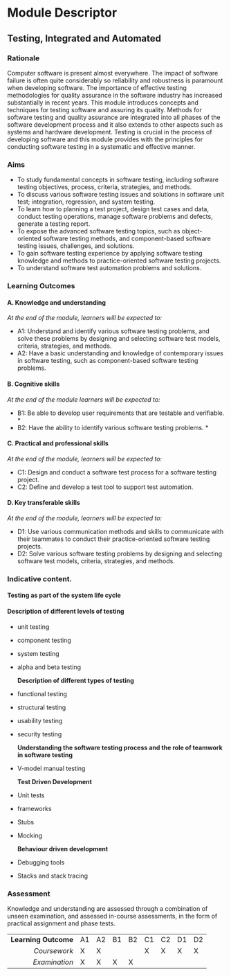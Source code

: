 # Module Descriptor

## Testing, Integrated and Automated

### Rationale

Computer software is present almost everywhere. The impact of software failure is often quite considerably so reliability and robustness is paramount when developing software. The importance of effective testing methodologies for quality assurance in the software industry has increased substantially in recent years. This module introduces concepts and techniques for testing software and assuring its quality. Methods for software testing and quality assurance are integrated into all phases of the software development process and it also extends to other aspects such as systems and hardware development. Testing is crucial in the process of developing software and this module provides with the principles for conducting software testing in a systematic and effective manner.

### Aims

* To study fundamental concepts in software testing, including software testing objectives, process, criteria, strategies, and methods.
* To discuss various software testing issues and solutions in software unit test; integration, regression, and system testing. 
* To learn how to planning a test project, design test cases and data, conduct testing operations, manage software problems and defects, generate a testing report.
* To expose the advanced software testing topics, such as object-oriented software testing methods, and component-based software testing issues, challenges, and solutions.
* To gain software testing experience by applying software testing knowledge and methods to practice-oriented software testing projects.
* To understand software test automation problems and solutions.

### Learning Outcomes

#### A. Knowledge and understanding

_At the end of the module, learners will be expected to:_

* A1:  Understand and identify various software testing problems, and solve these problems by designing and selecting software test models, criteria, strategies, and methods.
* A2: Have a basic understanding and knowledge of contemporary issues in software testing, such as component-based software testing problems.

#### B. Cognitive skills

_At the end of the module learners will be expected to:_

* B1: Be able to develop user requirements that are testable and verifiable. \*
* B2: Have the ability to identify various software testing problems. \* 

#### C. Practical and professional skills

_At the end of the module, learners will be expected to:_

* C1: Design and conduct a software test process for a software testing project.
* C2: Define and develop a test tool to support test automation. 

#### D. Key transferable skills

_At the end of the module, learners will be expected to:_

* D1: Use various communication methods and skills to communicate with their teammates to conduct their practice-oriented software testing projects.
* D2: Solve various software testing problems by designing and selecting software test models, criteria, strategies, and methods. 

### Indicative content.

#### Testing as part of the system life cycle

#### Description of  different levels of testing

* unit testing 
* component testing 
* system testing 
* alpha and beta testing

  **Description of different types of testing**

* functional testing
* structural testing 
* usability testing
* security testing

  **Understanding the software testing process and the role of teamwork in software testing**

* V-model manual testing

  **Test Driven Development**

* Unit tests
* frameworks 
* Stubs 
* Mocking

  **Behaviour driven development**

* Debugging tools
* Stacks and stack tracing

### Assessment

Knowledge and understanding are assessed through a combination of unseen examination, and assessed in-course assessments, in the form of practical assignment and phase tests.

|  |  |  |  |  |  |  |  |  |
| ---: | :--- | :--- | :--- | :--- | :--- | :--- | :--- | :--- |
| **Learning Outcome** | A1 | A2 | B1 | B2 | C1 | C2 | D1 | D2 |
| _Coursework_ | X | X |  |  | X | X | X | X |
| _Examination_ | X | X | X | X |  |  |  |  |


